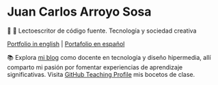 # Juan Carlos Arroyo Sosa
💾 🎨 Lectoescritor de código fuente. Tecnología y sociedad creativa

[Portfolio in english](https://www.jcarroyos.art/docs/intro) | [Portafolio en español](https://jcarroyos.art/es/docs/intro)

📚 Explora [mi blog](https://jcarroyos.art/blog) como docente en tecnología y diseño hipermedia, allí comparto mi pasión por fomentar experiencias de aprendizaje significativas. Visita [GitHub Teaching Profile](https://github.com/jcarroyos-teaching) mis bocetos de clase.
